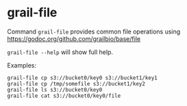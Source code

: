 # grail-file

Command `grail-file` provides common file operations using https://godoc.org/github.com/grailbio/base/file

`grail-file --help` will show full help.

Examples:

    grail-file cp s3://bucket0/key0 s3://bucket1/key1
    grail-file cp /tmp/somefile s3://bucket1/key2
    grail-file ls s3://bucket0/key0
    grail-file cat s3://bucket0/key0/file
